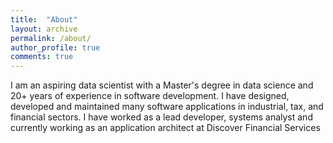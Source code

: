 ```yaml
---
title:  "About"
layout: archive
permalink: /about/
author_profile: true
comments: true
---
```


I am an aspiring data scientist with a Master's degree in data science and 20+ years of experience in software development. I have designed, developed and maintained many software applications in industrial, tax, and financial sectors. I have worked as a lead developer, systems analyst and currently working as an application architect at Discover Financial Services

